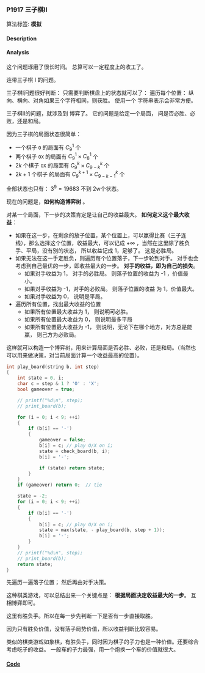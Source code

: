 ### P1917 三子棋II

算法标签: **模拟**


#### Description

#### Analysis

这个问题琢磨了很长时间。 总算可以一定程度上的收工了。

连带三子棋 I 的问题。

三子棋I问题很好判断： 只需要判断棋盘上的状态就可以了： 遍历每个位置： 纵向、横向、对角如果三个字符相同，则获胜。 使用一个 字符串表示会非常方便。

三子棋II的问题，就涉及到 博弈了。 它的问题是给定一个局面， 问是否必胜、必败，还是和局。

因为三子棋的局面状态很简单：

- 一个棋子 `O` 的局面有 $C^{1}_{9}$ 个
- 两个棋子 `OX` 的局面有 $C^{1}_{9} \times C^{1}_{8}$ 个
- $2k$ 个棋子 `OX` 的局面有 $C^{k}_{9} \times C^{k}_{9 - k}$ 个
- $2k + 1$ 个棋子 的局面有 $C^{k + 1}_{9} \times C^{k}_{9 - k - 1}$ 个

全部状态也只有：  $3^9 = 19683$ 不到 2w个状态。

现在的问题是，**如何构造博弈树** 。

对某一个局面，下一步的决策肯定是让自己的收益最大。 **如何定义这个最大收益**：

- 如果在这一步，在剩余的放子位置，某个位置上，可以赢得比赛（三子连线），那么选择这个位置，收益最大，可以记成 $+ \infty$ ，当然在这里除了胜负手、平局，没有别的状态， 所以收益记成 1，足够了。 这是必胜局。
- 如果无法在这一手定胜负，则遍历每个位置落子，下一步轮到对手。 对手也会考虑到自己最优的一步，即收益最大的一步。 **对手的收益，即为自己的损失**。
    - 如果对手收益为 1， 对手的必胜局。 则落子位置的收益为 -1 ，价值最小。
    - 如果对手收益为 -1，对手的必败局。 则落子位置的收益 为 1，价值最大。
    - 如果对手收益为 0， 说明是平局。
- 遍历所有位置，找出最大收益的位置
    - 如果所有位置最大收益为 1， 则说明可必胜。
    - 如果所有位置最大收益为 0， 则说明最多平局
    - 如果所有位置最大收益为 -1， 则说明，无论下在哪个地方，对方总是能赢， 则己方为必败局。

这样就可以构造一个博弈树，用来计算局面是否必胜、必败，还是和局。（当然也可以用来做决策，对当前局面计算一个收益最高的位置）。

```cpp
int play_board(string b, int step)
{
    int state = 0, i;
    char c = step & 1 ? 'O' : 'X';
    bool gameover = true;

    // printf("%d\n", step);
    // print_board(b);

    for (i = 0; i < 9; ++i)
    {
        if (b[i] == '-')
        {
            gameover = false;
            b[i] = c; // play O/X on i;
            state = check_board(b, i);
            b[i] = '-';

            if (state) return state;
        }
    }
    if (gameover) return 0;  // tie

    state = -2;
    for (i = 0; i < 9; ++i)
    {
        if (b[i] == '-')
        {
            b[i] = c; // play O/X on i;
            state = max(state, - play_board(b, step + 1));
            b[i] = '-';
        }
    }
    // printf("%d\n", step);
    // print_board(b);
    return state;
}
```

先遍历一遍落子位置； 然后再由对手决策。


这种棋类游戏，可以总结出来一个关键点是： **根据局面决定收益最大的一步**。 互相博弈即可。

这里有胜负手。所以在每一步先判断一下是否有一步直接取胜。

因为只有胜负价值，没有落子局势价值，所以收益判断比较容易。

类似的棋类游戏如象棋，有胜负手，同时因为棋子的子力也是一种价值。还要综合考虑吃子的收益。 一般车的子力最强，用一个炮换一个车的价值就很大。


#### [Code](../cpp/p1917.cpp)
